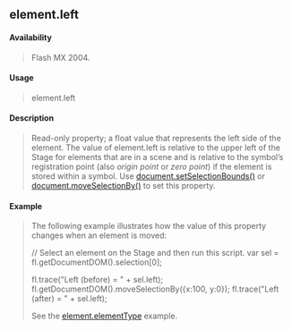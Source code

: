 ## element.left

#### Availability

> Flash MX 2004.

#### Usage

> element.left

#### Description

> Read-only property; a float value that represents the left side of the element. The value of element.left is relative to the upper left of the Stage for elements that are in a scene and is relative to the symbol’s registration point (also *origin point* or *zero point*) if the element is stored within a symbol. Use [document.setSelectionBounds()](#_bookmark304) or [document.moveSelectionBy()](#_bookmark242) to set this property.

#### Example

> The following example illustrates how the value of this property changes when an element is moved:
>
> // Select an element on the Stage and then run this script. var sel = fl.getDocumentDOM().selection\[0\];
>
> fl.trace("Left (before) = " + sel.left); fl.getDocumentDOM().moveSelectionBy({x:100, y:0}); fl.trace("Left (after) = " + sel.left);
>
> See the [element.elementType](#_bookmark377) example.
